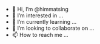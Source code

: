 - 👋 Hi, I’m @himmatsing
- 👀 I’m interested in ...
- 🌱 I’m currently learning ...
- 💞️ I’m looking to collaborate on ...
- 📫 How to reach me ...

<!---
himmatsing/himmatsing is a ✨ special ✨ repository because its `README.md` (this file) appears on your GitHub profile.
You can click the Preview link to take a look at your changes.
--->
